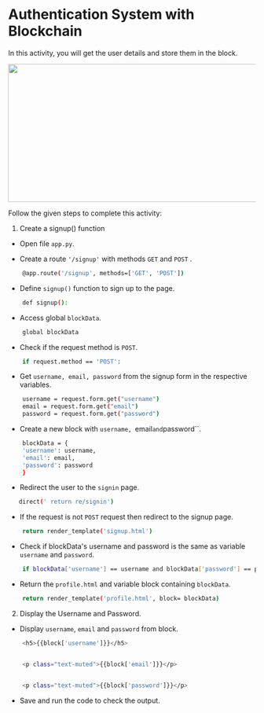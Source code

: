 Authentication System with Blockchain
=====================================

In this activity, you will get the user details and store them in the block.


<img src= "https://media.slid.es/uploads/1525749/images/10625691/C81PCP.gif" width = "521" height = "281">


Follow the given steps to complete this activity:
1. Create a signup() function


* Open file `app.py`.


* Create a route `'/signup'` with methods `GET` and `POST` .

```sh
    @app.route('/signup', methods=['GET', 'POST'])
```
    


* Define `signup()` function to sign up to the page.

```sh
    def signup():
```
    
* Access global `blockData`.

```sh
    global blockData
```
    
* Check if the request method is `POST`.

```sh
    if request.method == 'POST':
```


* Get `username, email, password` from the signup form in the respective variables.

```sh
    username = request.form.get("username")
    email = request.form.get("email")
    password = request.form.get("password")
```
    

* Create a new block with `username, `email` and `password``.

```sh
    blockData = {
    'username': username,
    'email': email,
    'password': password
    }
```
    
       
*  Redirect the user to the `signin` page.

```sh
   direct(' return re/signin')
```
   
* If the request is not `POST` request then redirect to the signup page.

```sh
    return render_template('signup.html')
```
    
* Check if blockData's username and password is the same as variable `username` and `password`.

```sh
    if blockData['username'] == username and blockData['password'] == password:
```
    

* Return the `profile.html` and variable block containing `blockData`.

```sh
    return render_template('profile.html', block= blockData)
```
    

2. Display the Username and Password.


* Display `username`, `email` and `password` from block.

```sh
    <h5>{{block['username']}}</h5>


    <p class="text-muted">{{block['email']}}</p>


    <p class="text-muted">{{block['password']}}</p>
```
    

* Save and run the code to check the output.




